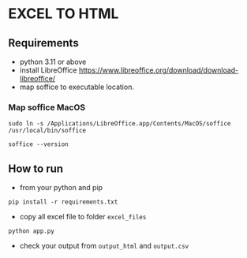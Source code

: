 # EXCEL TO HTML
## Requirements
- python 3.11 or above
- install LibreOffice https://www.libreoffice.org/download/download-libreoffice/
- map soffice to executable location.

### Map soffice MacOS
```
sudo ln -s /Applications/LibreOffice.app/Contents/MacOS/soffice /usr/local/bin/soffice

soffice --version
```

## How to run
- from your python and pip
```
pip install -r requirements.txt

```
- copy all excel file to folder ```excel_files```

```
python app.py

```

- check your output from ```output_html``` and ```output.csv```